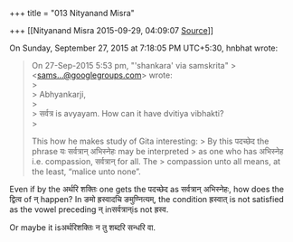 +++
title = "013 Nityanand Misra"

+++
[[Nityanand Misra	2015-09-29, 04:09:07 [Source](https://groups.google.com/g/samskrita/c/zWs5Ucc0gT8)]]



  
  
On Sunday, September 27, 2015 at 7:18:05 PM UTC+5:30, hnbhat wrote:

>   
> On 27-Sep-2015 5:53 pm, "'shankara' via samskrita" > \<sams...@googlegroups.com\> wrote:  
> \>  
> \> Abhyankarji,  
> \>  
> \> सर्वत्र is avyayam. How can it have dvitiya vibhakti?  
> \>   
>   
> This how he makes study of Gita interesting: >
> By this पदच्छेद the phrase यः सर्वत्रान् अभिस्नेहः may be interpreted > as one who has अभिस्नेह i.e. compassion, सर्वत्रान् for all. The > compassion unto all means, at the least, “malice unto none”.

  

Even if by the अर्थरि शक्तिः one gets the पदच्छेद as सर्वत्रान् अभिस्नेहः, how does the द्वित्व of न् happen? In ङमो ह्रस्वादचि ङमुण्नित्यम्, the condition ह्रस्वात् is not satisfied as the vowel preceding न् inसर्वत्रान्is not ह्रस्व.

  

Or maybe it isअर्थरिशक्तिः न तु शब्दरि सन्धरि वा.

